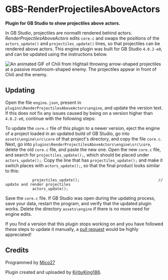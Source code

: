 # GBS-RenderProjectilesAboveActors
**Plugin for GB Studio to show projectiles above actors.**

In GB Studio, projectiles are normallt rendered behind actors. *RenderProjectilesAboveActors* edits `core.c` and swaps the positions of the `actors_update()` and `projectiles_update()` lines, so that projectiles can be rendered above actors. This engine plugin was built for GB Studio `4.0.2-e0`, and can be updated using the instructions below.

<img src="https://github.com/user-attachments/assets/50e5d69a-c32d-448c-b725-741c8e04b33f" alt="An animated GIF of Chili from Hightail throwing arrow-shaped projectiles at a passive mushroom-shaped enemy. The projectiles appear in front of Chili and the enemy." />

## Updating

Open the file `engine.json`, present in `plugins\RenderProjectilesAboveActors\engine`, and update the version text. If this does not fix any issues caused by being on a version higher than `4.0.2-e0`, continue with the following steps:

To update the `core.c` file of this plugin to a newer version, eject the engine of a project loaded in an updated build of GB Studio, go into `assets\engine\src\core` of that project's directory, and copy the file `core.c`. Next, go into `plugins\RenderProjectilesAboveActors\engine\src\core`, delete the old `core.c` file, and paste the new one. Open the new `core.c` file, and search for `projectiles_update();`, which should be placed under `actors_update();`. Copy the line that has `projectiles_update();` and make it switch places with `actors_update();`, so that the final product looks similar to this:

                projectiles_update();                                   // update and render projectiles
                actors_update();

Save the `core.c` file. If GB Studio was open during the updating process, save your data, restart the program, and verify that the updated plugin works. Delete the directory `assets\engine` if there is no more need for engine edits. 

If you find a version that this plugin stops working on and you have followed these steps to update it manually, a [pull request](https://github.com/KirbyKing186/GBS-RenderProjectilesAboveActors/pulls) would be highly appreciated!

## Credits

Programmed by [Mico27](https://github.com/Mico27)

Plugin created and uploaded by [KirbyKing186](https://github.com/KirbyKing186).
